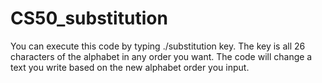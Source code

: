 # CS50_substitution
You can execute this code by typing ./substitution key. The key is all 26 characters of the alphabet in any order you want. The code will change a text you write based on the new alphabet order you input.
